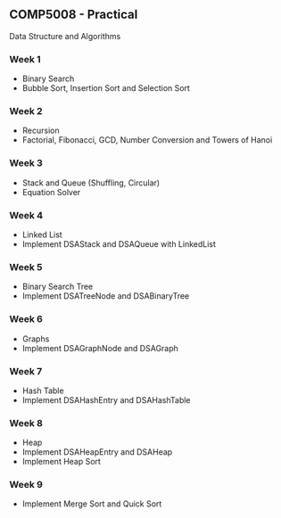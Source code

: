 ## COMP5008 - Practical
Data Structure and Algorithms

### Week 1
- Binary Search 
- Bubble Sort, Insertion Sort and Selection Sort

### Week 2
- Recursion
- Factorial, Fibonacci, GCD, Number Conversion and Towers of Hanoi

### Week 3
- Stack and Queue (Shuffling, Circular)
- Equation Solver

### Week 4 
- Linked List
- Implement DSAStack and DSAQueue with LinkedList

### Week 5
- Binary Search Tree
- Implement DSATreeNode and DSABinaryTree

### Week 6
- Graphs
- Implement DSAGraphNode and DSAGraph

### Week 7
- Hash Table
- Implement DSAHashEntry and DSAHashTable

### Week 8
- Heap
- Implement DSAHeapEntry and DSAHeap
- Implement Heap Sort

### Week 9
- Implement Merge Sort and Quick Sort